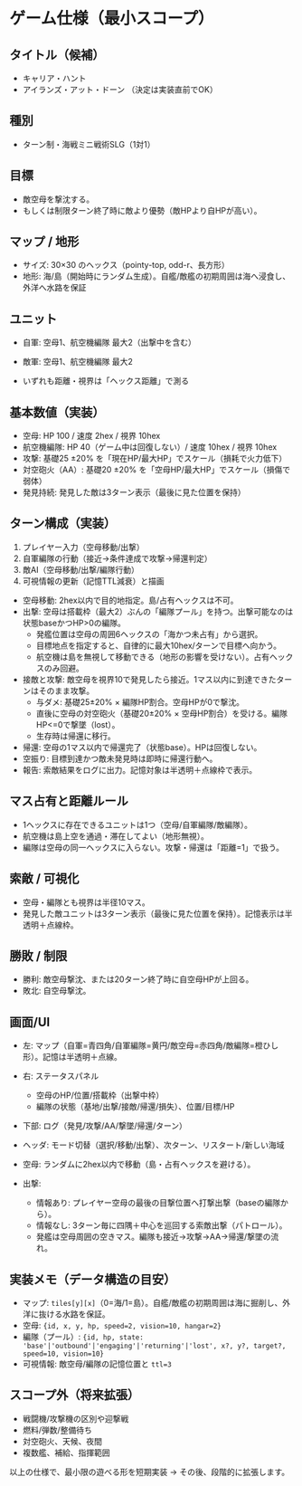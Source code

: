 # ゲーム仕様（最小スコープ）

## タイトル（候補）
- キャリア・ハント
- アイランズ・アット・ドーン
（決定は実装直前でOK）

## 種別
- ターン制・海戦ミニ戦術SLG（1対1）

## 目標
- 敵空母を撃沈する。
- もしくは制限ターン終了時に敵より優勢（敵HPより自HPが高い）。

## マップ / 地形
- サイズ: 30×30 のヘックス（pointy-top, odd-r、長方形）
- 地形: 海/島（開始時にランダム生成）。自艦/敵艦の初期周囲は海へ浸食し、外洋へ水路を保証

## ユニット
- 自軍: 空母1、航空機編隊 最大2（出撃中を含む）
- 敵軍: 空母1、航空機編隊 最大2

- いずれも距離・視界は「ヘックス距離」で測る
## 基本数値（実装）
- 空母: HP 100 / 速度 2hex / 視界 10hex
- 航空機編隊: HP 40（ゲーム中は回復しない）/ 速度 10hex / 視界 10hex
- 攻撃: 基礎25 ±20% を「現在HP/最大HP」でスケール（損耗で火力低下）
- 対空砲火（AA）: 基礎20 ±20% を「空母HP/最大HP」でスケール（損傷で弱体）
- 発見持続: 発見した敵は3ターン表示（最後に見た位置を保持）

## ターン構成（実装）
1. プレイヤー入力（空母移動/出撃）
2. 自軍編隊の行動（接近→条件達成で攻撃→帰還判定）
3. 敵AI（空母移動/出撃/編隊行動）
4. 可視情報の更新（記憶TTL減衰）と描画

- 空母移動: 2hex以内で目的地指定。島/占有ヘックスは不可。
- 出撃: 空母は搭載枠（最大2）ぶんの「編隊プール」を持つ。出撃可能なのは状態baseかつHP>0の編隊。
  - 発艦位置は空母の周囲6ヘックスの「海かつ未占有」から選択。
  - 目標地点を指定すると、自律的に最大10hex/ターンで目標へ向かう。
  - 航空機は島を無視して移動できる（地形の影響を受けない）。占有ヘックスのみ回避。
- 接敵と攻撃: 敵空母を視界10で発見したら接近。1マス以内に到達できたターンはそのまま攻撃。
  - 与ダメ: 基礎25±20% × 編隊HP割合。空母HPが0で撃沈。
  - 直後に空母の対空砲火（基礎20±20% × 空母HP割合）を受ける。編隊HP<=0で撃墜（lost）。
  - 生存時は帰還に移行。
- 帰還: 空母の1マス以内で帰還完了（状態base）。HPは回復しない。
- 空振り: 目標到達かつ敵未発見時は即時に帰還行動へ。
- 報告: 索敵結果をログに出力。記憶対象は半透明＋点線枠で表示。

## マス占有と距離ルール
- 1ヘックスに存在できるユニットは1つ（空母/自軍編隊/敵編隊）。
- 航空機は島上空を通過・滞在してよい（地形無視）。
- 編隊は空母の同一ヘックスに入らない。攻撃・帰還は「距離=1」で扱う。

## 索敵 / 可視化
- 空母・編隊とも視界は半径10マス。
- 発見した敵ユニットは3ターン表示（最後に見た位置を保持）。記憶表示は半透明＋点線枠。

## 勝敗 / 制限
- 勝利: 敵空母撃沈、または20ターン終了時に自空母HPが上回る。
- 敗北: 自空母撃沈。

## 画面/UI
- 左: マップ（自軍=青四角/自軍編隊=黄円/敵空母=赤四角/敵編隊=橙ひし形）。記憶は半透明＋点線。
- 右: ステータスパネル
  - 空母のHP/位置/搭載枠（出撃中枠）
  - 編隊の状態（基地/出撃/接敵/帰還/損失）、位置/目標/HP
- 下部: ログ（発見/攻撃/AA/撃墜/帰還/ターン）
- ヘッダ: モード切替（選択/移動/出撃）、次ターン、リスタート/新しい海域

- 空母: ランダムに2hex以内で移動（島・占有ヘックスを避ける）。
- 出撃: 
  - 情報あり: プレイヤー空母の最後の目撃位置へ打撃出撃（baseの編隊から）。
  - 情報なし: 3ターン毎に四隅＋中心を巡回する索敵出撃（パトロール）。
  - 発艦は空母周囲の空きマス。編隊も接近→攻撃→AA→帰還/撃墜の流れ。

## 実装メモ（データ構造の目安）
- マップ: `tiles[y][x]`（0=海/1=島）。自艦/敵艦の初期周囲は海に掘削し、外洋に抜ける水路を保証。
- 空母: `{id, x, y, hp, speed=2, vision=10, hangar=2}`
- 編隊（プール）: `{id, hp, state: 'base'|'outbound'|'engaging'|'returning'|'lost', x?, y?, target?, speed=10, vision=10}`
- 可視情報: 敵空母/編隊の記憶位置と `ttl=3`

## スコープ外（将来拡張）
- 戦闘機/攻撃機の区別や迎撃戦
- 燃料/弾数/整備待ち
- 対空砲火、天候、夜間
- 複数艦、補給、指揮範囲

以上の仕様で、最小限の遊べる形を短期実装 → その後、段階的に拡張します。
